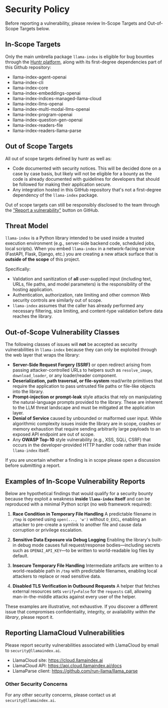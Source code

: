 # Security Policy

Before reporting a vulnerability, please review In-Scope Targets and Out-of-Scope Targets below.

## In-Scope Targets

Only the main umbrella package `llama-index` is eligible for bug bounties through the
[Huntr platform](https://huntr.com/repos/run-llama/llama_index), along with its first-degree dependencies part of this
Github repository:

- llama-index-agent-openai
- llama-index-cli
- llama-index-core
- llama-index-embeddings-openai
- llama-index-indices-managed-llama-cloud
- llama-index-llms-openai
- llama-index-multi-modal-llms-openai
- llama-index-program-openai
- llama-index-question-gen-openai
- llama-index-readers-file
- llama-index-readers-llama-parse

## Out of Scope Targets

All out of scope targets defined by huntr as well as:

- Code documented with security notices. This will be decided done on a case by
  case basis, but likely will not be eligible for a bounty as the code is already
  documented with guidelines for developers that should be followed for making their
  application secure.
- Any integration hosted in this GitHub repository that's not a first-degree dependency
  of the `llama-index` package.

Out of scope targets can still be responsibly disclosed to the team through the
["Report a vulnerability"](https://github.com/run-llama/llama_index/security/advisories/new) button on GitHub.

## Threat Model

`llama-index` is a Python library intended to be used inside a trusted execution environment (e.g., server-side backend code, scheduled jobs, local scripts). When you embed `llama-index` in a network-facing service (FastAPI, Flask, Django, etc.) you are creating a new attack surface that is **outside of the scope** of this project.

Specifically:

- Validation and sanitization of **all** user-supplied input (including text, URLs, file paths, and model parameters) is the responsibility of the hosting application.
- Authentication, authorization, rate limiting and other common Web security controls are similarly out of scope.
- `llama-index` assumes that the caller has already performed any necessary filtering, size limiting, and content-type validation before data reaches the library.

## Out-of-Scope Vulnerability Classes

The following classes of issues will **not** be accepted as security vulnerabilities in `llama-index` because they can only be exploited through the web layer that wraps the library:

- **Server-Side Request Forgery (SSRF)** or open redirect arising from passing attacker-controlled URLs to helpers such as `resolve_image`, `download_loader`, or any loader/reader component.
- **Deserialization, path traversal, or file-system** read/write primitives that require the application to pass untrusted file paths or file-like objects into the library.
- **Prompt-injection or prompt-leak** style attacks that rely on manipulating the natural-language prompts provided to the library. These are inherent to the LLM threat landscape and must be mitigated at the application layer.
- **Denial of Service** caused by unbounded or malformed user input. While algorithmic complexity issues inside the library are in scope, crashes or memory exhaustion that require sending arbitrarily large payloads to an exposed API endpoint are out of scope.
- Any **OWASP Top-10** style vulnerability (e.g., XSS, SQLi, CSRF) that occurs in the developer-provided HTTP handler code rather than inside `llama-index` itself.

If you are uncertain whether a finding is in scope please open a discussion before submitting a report.

## Examples of In-Scope Vulnerability Reports

Below are hypothetical findings that would qualify for a security bounty because they exploit a weakness **inside `llama-index` itself** and can be reproduced with a minimal Python script (no web framework required):

1. **Race Condition in Temporary File Handling**
   A predictable filename in `/tmp` is opened using `open(..., 'w')` without `O_EXCL`, enabling an attacker to pre-create a symlink to another file and cause data corruption or privilege escalation.

2. **Sensitive Data Exposure via Debug Logging**
   Enabling the library's built-in debug mode causes full request/response bodies—including secrets such as `OPENAI_API_KEY`—to be written to world-readable log files by default.

3. **Insecure Temporary File Handling**
   Intermediate artifacts are written to a world-readable path in `/tmp` with predictable filenames, enabling local attackers to replace or read sensitive data.

4. **Disabled TLS Verification in Outbound Requests**
   A helper that fetches external resources sets `verify=False` for the `requests` call, allowing man-in-the-middle attacks against every user of the helper.

These examples are illustrative, not exhaustive. If you discover a different issue that compromises confidentiality, integrity, or availability _within the library_, please report it.

## Reporting LlamaCloud Vulnerabilities

Please report security vulnerabilities associated with LlamaCloud by email to `security@llamaindex.ai`.

- LlamaCloud site: https://cloud.llamaindex.ai
- LlamaCloud API: https://api.cloud.llamaindex.ai/docs
- LlamaParse client: https://github.com/run-llama/llama_parse

### Other Security Concerns

For any other security concerns, please contact us at `security@llamaindex.ai`.
